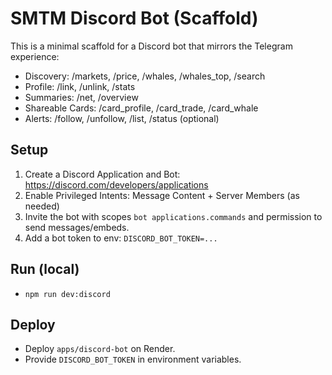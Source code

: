 # SMTM Discord Bot (Scaffold)

This is a minimal scaffold for a Discord bot that mirrors the Telegram experience:
- Discovery: /markets, /price, /whales, /whales_top, /search
- Profile: /link, /unlink, /stats
- Summaries: /net, /overview
- Shareable Cards: /card_profile, /card_trade, /card_whale
- Alerts: /follow, /unfollow, /list, /status (optional)

## Setup
1. Create a Discord Application and Bot: https://discord.com/developers/applications
2. Enable Privileged Intents: Message Content + Server Members (as needed)
3. Invite the bot with scopes `bot applications.commands` and permission to send messages/embeds.
4. Add a bot token to env: `DISCORD_BOT_TOKEN=...`

## Run (local)
- `npm run dev:discord`

## Deploy
- Deploy `apps/discord-bot` on Render.
- Provide `DISCORD_BOT_TOKEN` in environment variables.


